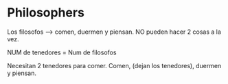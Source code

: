 # Philosophers

Los filosofos --> comen, duermen y piensan. NO pueden hacer 2 cosas a la vez.

NUM de tenedores = Num de filosofos

Necesitan 2 tenedores para comer. Comen, (dejan los tenedores),  duermen y piensan.

